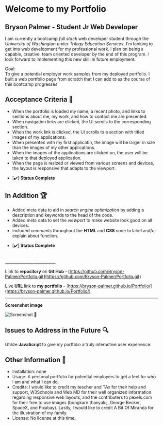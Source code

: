 # Welcome to my Portfolio
## Bryson Palmer - Student Jr Web Developer
I am currently a bootcamp *full stack* web developer student through the *University of Washington* under *Trilogy Education Services*. I'm looking to get into web development for my professional work. I plan on being a capable, creative, team oriented developer by the end of this program. I look forward to implementing this new skill in future employment. 

Goal: </br>
To give a potential employer work samples from my deployed portfolio. I built a web portfolio page from scratch that I can add to as the course of this bootcamp progresses. 

## Acceptance Criteria 💼
* When the portfolio is loaded my name, a recent photo, and links to sections about me, my work, and how to contact me are presented.
* When navigation links are clicked, the UI scrolls to the corresponding section.
* When the work link is clicked, the UI scrolls to a section with titled images of my applications.
* When presented with my first applicatin, the image will be larger in size than the images of my other applications.
* When the images of the applications are clicked on, the user will be taken to that deployed application. 
* When the page is resized or viewed from various screens and devices, the layout is responsive that adapts to the viewport. 

- [✔️] **Status Complete**

## In Addition 🏆
* Added meta data to aid in *search engine optimization* by adding a description and keywords to the head of the code.
* Added meta data to set the *viewport* to make website look good on all devices.
* Included *comments* throughout the **HTML** and **CSS** code to label and/or explain about function.

- [✔️] **Status Complete**  
</br>
__________________________

Link to **repository** on **Git Hub** - [https://github.com/Bryson-Palmer/Portfolio.git](https://github.com/Bryson-Palmer/Portfolio.git)

Live **URL** link to **my portfolio** - [https://bryson-palmer.github.io/Portfolio/](https://bryson-palmer.github.io/Portfolio/)
</br>
__________________________

**Screenshot image**

![Screenshot]() 📸

## Issues to Address in the Future 🔍 
Utilize **JavaScript** to give my portfolio a truly interactive user experience.

## Other Information 📡
* Installation: none
* Usage: A personal portfolio for potential employers to get a feel for who I am and what I can do.
* Credits: I would like to credit my teacher and TAs for their help and support, W3Schools and Web MD for their well organized information regarding responsive web layouts, and the contributers to pexels.com for their free to use images (bongkarn thanyakij, George Becker, SpaceX, and Pixabay). Lastly, I would like to credit A Bit Of Miranda for the illustration of my family.
* License: No license at this time.
